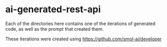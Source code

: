 # ai-generated-rest-api

Each of the directories here contains one of the iterations of generated code, as well as the prompt that created them.

These iterations were created using https://github.com/smol-ai/developer